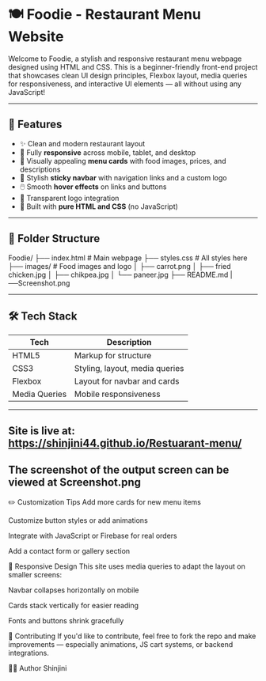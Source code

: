 # 🍽️ Foodie - Restaurant Menu Website

Welcome to Foodie, a stylish and responsive restaurant menu webpage designed using HTML and CSS. This is a beginner-friendly front-end project that showcases clean UI design principles, Flexbox layout, media queries for responsiveness, and interactive UI elements — all without using any JavaScript!

---


## 🧠 Features

- ✨ Clean and modern restaurant layout
- 📱 Fully **responsive** across mobile, tablet, and desktop
- 🍔 Visually appealing **menu cards** with food images, prices, and descriptions
- 🎨 Stylish **sticky navbar** with navigation links and a custom logo
- 🖱️ Smooth **hover effects** on links and buttons
- 🔳 Transparent logo integration
- 🧰 Built with **pure HTML and CSS** (no JavaScript)

---

## 📁 Folder Structure

Foodie/
├── index.html # Main webpage
├── styles.css # All styles here
├── images/ # Food images and logo
│ ├── carrot.png
│ ├── fried chicken.jpg
│ ├── chikpea.jpg
│ └── paneer.jpg
├── README.md 
|──Screenshot.png


---

## 🛠️ Tech Stack

| Tech     | Description                        |
|----------|------------------------------------|
| HTML5    | Markup for structure               |
| CSS3     | Styling, layout, media queries     |
| Flexbox  | Layout for navbar and cards        |
| Media Queries | Mobile responsiveness         |

--------------------------------------------------------------------
Site is live at: https://shinjini44.github.io/Restuarant-menu/
--------------------------------------------------------------------
The screenshot of the output screen can be viewed at Screenshot.png
--------------------------------------------------------------------

✏️ Customization Tips
Add more cards for new menu items

Customize button styles or add animations

Integrate with JavaScript or Firebase for real orders

Add a contact form or gallery section

📱 Responsive Design
This site uses media queries to adapt the layout on smaller screens:

Navbar collapses horizontally on mobile

Cards stack vertically for easier reading

Fonts and buttons shrink gracefully

🤝 Contributing
If you'd like to contribute, feel free to fork the repo and make improvements — especially animations, JS cart systems, or backend integrations.

🧑‍💻 Author
Shinjini

